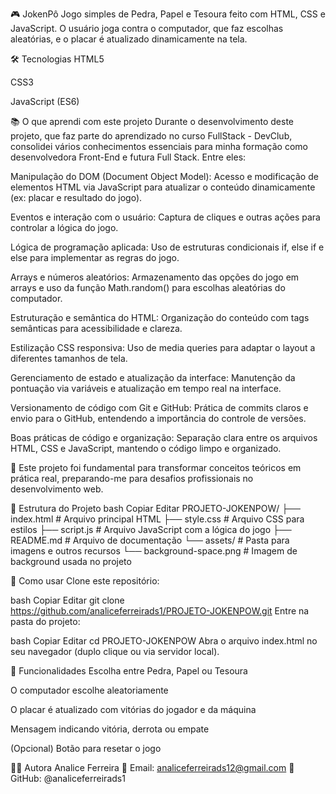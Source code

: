
🎮 JokenPô
Jogo simples de Pedra, Papel e Tesoura feito com HTML, CSS e JavaScript. O usuário joga contra o computador, que faz escolhas aleatórias, e o placar é atualizado dinamicamente na tela.

🛠 Tecnologias
HTML5

CSS3

JavaScript (ES6)

📚 O que aprendi com este projeto
Durante o desenvolvimento deste projeto, que faz parte do aprendizado no curso FullStack - DevClub, consolidei vários conhecimentos essenciais para minha formação como desenvolvedora Front-End e futura Full Stack. Entre eles:

Manipulação do DOM (Document Object Model): Acesso e modificação de elementos HTML via JavaScript para atualizar o conteúdo dinamicamente (ex: placar e resultado do jogo).

Eventos e interação com o usuário: Captura de cliques e outras ações para controlar a lógica do jogo.

Lógica de programação aplicada: Uso de estruturas condicionais if, else if e else para implementar as regras do jogo.

Arrays e números aleatórios: Armazenamento das opções do jogo em arrays e uso da função Math.random() para escolhas aleatórias do computador.

Estruturação e semântica do HTML: Organização do conteúdo com tags semânticas para acessibilidade e clareza.

Estilização CSS responsiva: Uso de media queries para adaptar o layout a diferentes tamanhos de tela.

Gerenciamento de estado e atualização da interface: Manutenção da pontuação via variáveis e atualização em tempo real na interface.

Versionamento de código com Git e GitHub: Prática de commits claros e envio para o GitHub, entendendo a importância do controle de versões.

Boas práticas de código e organização: Separação clara entre os arquivos HTML, CSS e JavaScript, mantendo o código limpo e organizado.

🧠 Este projeto foi fundamental para transformar conceitos teóricos em prática real, preparando-me para desafios profissionais no desenvolvimento web.

📁 Estrutura do Projeto
bash
Copiar
Editar
PROJETO-JOKENPOW/
├── index.html               # Arquivo principal HTML
├── style.css                # Arquivo CSS para estilos
├── script.js                # Arquivo JavaScript com a lógica do jogo
├── README.md                # Arquivo de documentação
└── assets/                  # Pasta para imagens e outros recursos
    └── background-space.png # Imagem de background usada no projeto
    
🚀 Como usar
Clone este repositório:

bash
Copiar
Editar
git clone https://github.com/analiceferreirads1/PROJETO-JOKENPOW.git
Entre na pasta do projeto:

bash
Copiar
Editar
cd PROJETO-JOKENPOW
Abra o arquivo index.html no seu navegador (duplo clique ou via servidor local).

🧩 Funcionalidades
Escolha entre Pedra, Papel ou Tesoura

O computador escolhe aleatoriamente

O placar é atualizado com vitórias do jogador e da máquina

Mensagem indicando vitória, derrota ou empate

(Opcional) Botão para resetar o jogo

👩‍💻 Autora
Analice Ferreira
📧 Email: analiceferreirads12@gmail.com
🐙 GitHub: @analiceferreirads1